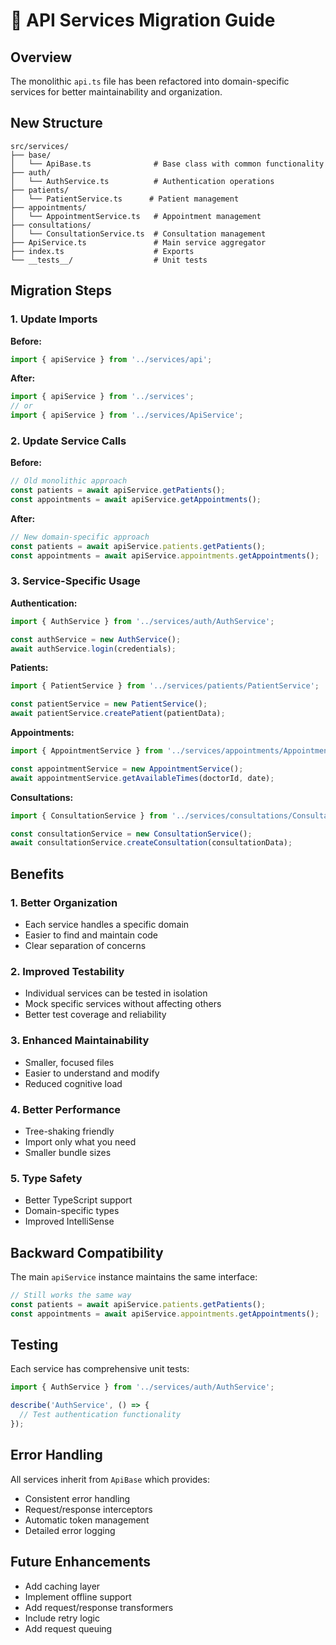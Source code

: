# 🔄 API Services Migration Guide

## Overview
The monolithic `api.ts` file has been refactored into domain-specific services for better maintainability and organization.

## New Structure

```
src/services/
├── base/
│   └── ApiBase.ts              # Base class with common functionality
├── auth/
│   └── AuthService.ts          # Authentication operations
├── patients/
│   └── PatientService.ts      # Patient management
├── appointments/
│   └── AppointmentService.ts   # Appointment management
├── consultations/
│   └── ConsultationService.ts  # Consultation management
├── ApiService.ts               # Main service aggregator
├── index.ts                    # Exports
└── __tests__/                  # Unit tests
```

## Migration Steps

### 1. Update Imports

**Before:**
```typescript
import { apiService } from '../services/api';
```

**After:**
```typescript
import { apiService } from '../services';
// or
import { apiService } from '../services/ApiService';
```

### 2. Update Service Calls

**Before:**
```typescript
// Old monolithic approach
const patients = await apiService.getPatients();
const appointments = await apiService.getAppointments();
```

**After:**
```typescript
// New domain-specific approach
const patients = await apiService.patients.getPatients();
const appointments = await apiService.appointments.getAppointments();
```

### 3. Service-Specific Usage

**Authentication:**
```typescript
import { AuthService } from '../services/auth/AuthService';

const authService = new AuthService();
await authService.login(credentials);
```

**Patients:**
```typescript
import { PatientService } from '../services/patients/PatientService';

const patientService = new PatientService();
await patientService.createPatient(patientData);
```

**Appointments:**
```typescript
import { AppointmentService } from '../services/appointments/AppointmentService';

const appointmentService = new AppointmentService();
await appointmentService.getAvailableTimes(doctorId, date);
```

**Consultations:**
```typescript
import { ConsultationService } from '../services/consultations/ConsultationService';

const consultationService = new ConsultationService();
await consultationService.createConsultation(consultationData);
```

## Benefits

### 1. **Better Organization**
- Each service handles a specific domain
- Easier to find and maintain code
- Clear separation of concerns

### 2. **Improved Testability**
- Individual services can be tested in isolation
- Mock specific services without affecting others
- Better test coverage and reliability

### 3. **Enhanced Maintainability**
- Smaller, focused files
- Easier to understand and modify
- Reduced cognitive load

### 4. **Better Performance**
- Tree-shaking friendly
- Import only what you need
- Smaller bundle sizes

### 5. **Type Safety**
- Better TypeScript support
- Domain-specific types
- Improved IntelliSense

## Backward Compatibility

The main `apiService` instance maintains the same interface:

```typescript
// Still works the same way
const patients = await apiService.patients.getPatients();
const appointments = await apiService.appointments.getAppointments();
```

## Testing

Each service has comprehensive unit tests:

```typescript
import { AuthService } from '../services/auth/AuthService';

describe('AuthService', () => {
  // Test authentication functionality
});
```

## Error Handling

All services inherit from `ApiBase` which provides:
- Consistent error handling
- Request/response interceptors
- Automatic token management
- Detailed error logging

## Future Enhancements

- Add caching layer
- Implement offline support
- Add request/response transformers
- Include retry logic
- Add request queuing
